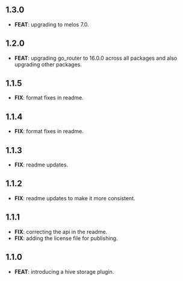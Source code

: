 ## 1.3.0

 - **FEAT**: upgrading to melos 7.0.

## 1.2.0

 - **FEAT**: upgrading go_router to 16.0.0 across all packages and also upgrading other packages.

## 1.1.5

 - **FIX**: format fixes in readme.

## 1.1.4

 - **FIX**: format fixes in readme.

## 1.1.3

 - **FIX**: readme updates.

## 1.1.2

 - **FIX**: readme updates to make it more consistent.

## 1.1.1

 - **FIX**: correcting the api in the readme.
 - **FIX**: adding the license file for publishing.

## 1.1.0

 - **FEAT**: introducing a hive storage plugin.

